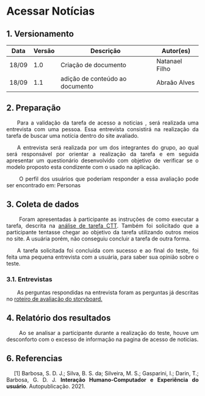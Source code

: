 # Acessar Notícias

## 1. Versionamento
|Data|Versão|Descrição|Autor(es)
|--|--|--|--|
|18/09|1.0|Criação de documento|Natanael Filho|
|18/09|1.1|adição de conteúdo ao documento|Abraão Alves|

## 2. Preparação

<p align = "justify">  &emsp;&emsp;Para a validação da tarefa de acesso a noticias , será realizada uma entrevista com uma pessoa. Essa entrevista consistirá na realização da tarefa de buscar uma notícia dentro do site avaliado.</p>

<p align = "justify">  &emsp;&emsp;A entrevista será realizada por um dos integrantes do grupo, ao qual será responsável por orientar a realização da tarefa e em seguida apresentar um questionário desenvolvido com objetivo de verificar se o modelo proposto esta condizente com o usado na aplicação.</p>

<p align = "justify">  &emsp;&emsp; O perfil dos usuários que poderiam responder a essa avaliação pode ser encontrado em: Personas </p>

## 3. Coleta de dados

<p align = "justify">  &emsp;&emsp; Foram apresentadas à participante as instruções de como executar a tarefa, descrita na <a href="../../ctt">análise de tarefa CTT</a>. Também foi solicitado que a participante tentasse chegar ao objetivo da tarefa utilizando outros meios no site. A usuária porém, não conseguiu concluir a tarefa de outra forma.</p>

<p align = "justify">  &emsp;&emsp;A tarefa solicitada foi concluída com sucesso e ao final do teste, foi feita uma pequena entrevista com a usuária, para saber sua opinião sobre o teste.</p>

### 3.1. Entrevistas

<p align = "justify">  &emsp;&emsp;As perguntas respondidas na entrevista foram as perguntas já descritas no <a href="../../planejamentoAvaliacao">roteiro de avaliação do storyboard.</a></p>

## 4. Relatório dos resultados


<p align = "justify">  &emsp;&emsp; Ao se analisar a participante durante a realização do teste, houve um desconforto com o excesso de informação na pagina de acesso de noticias.</p>



## 6. Referencias 

<p style="text-align: justify; text-indent: 20px">[1] Barbosa, S. D. J.; Silva, B. S. da; Silveira, M. S.; Gasparini, I.; Darin, T.; Barbosa, G. D. J. <b>Interação Humano-Computador e Experiência do usuário</b>. Autopublicação. 2021.</p>
